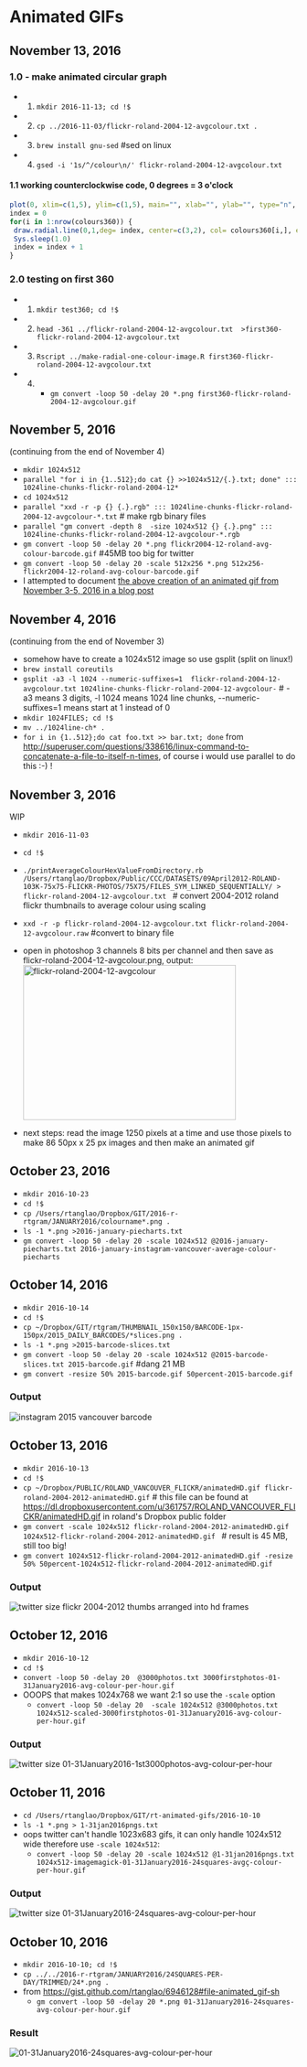 # Animated GIFs

## November 13, 2016

### 1.0 - make animated circular graph

* 1. ```mkdir 2016-11-13; cd !$```
* 2. ```cp ../2016-11-03/flickr-roland-2004-12-avgcolour.txt .```
* 3. ```brew install gnu-sed``` #sed on linux
* 4. ```gsed -i '1s/^/colour\n/' flickr-roland-2004-12-avgcolour.txt```

####  1.1 working counterclockwise code, 0 degrees = 3 o'clock
 
 ```R
plot(0, xlim=c(1,5), ylim=c(1,5), main="", xlab="", ylab="", type="n", axes=F)
index = 0
for(i in 1:nrow(colours360)) {
  draw.radial.line(0,1,deg= index, center=c(3,2), col= colours360[i,], expand = TRUE)
  Sys.sleep(1.0)
  index = index + 1
}
```

### 2.0 testing on first 360

* 1. ```mkdir test360; cd !$```
* 2. ```head -361 ../flickr-roland-2004-12-avgcolour.txt  >first360-flickr-roland-2004-12-avgcolour.txt```
* 3. ```Rscript ../make-radial-one-colour-image.R first360-flickr-roland-2004-12-avgcolour.txt```
* 4.  * ```gm convert -loop 50 -delay 20 *.png first360-flickr-roland-2004-12-avgcolour.gif```


## November 5, 2016

(continuing from the end of November 4)

* ```mkdir 1024x512```
* ```parallel "for i in {1..512};do cat {} >>1024x512/{.}.txt; done" ::: 1024line-chunks-flickr-roland-2004-12*```
* ```cd 1024x512```
* ```parallel "xxd -r -p {} {.}.rgb" ::: 1024line-chunks-flickr-roland-2004-12-avgcolour-*.txt``` # make rgb binary files
* ```parallel "gm convert -depth 8  -size 1024x512 {} {.}.png" ::: 1024line-chunks-flickr-roland-2004-12-avgcolour-*.rgb```
* ```gm convert -loop 50 -delay 20 *.png flickr2004-12-roland-avg-colour-barcode.gif``` #45MB too big for twitter
* ```gm convert -loop 50 -delay 20 -scale 512x256 *.png 512x256-flickr2004-12-roland-avg-colour-barcode.gif```
* I attempted to document [the above creation of an animated gif from November 3-5, 2016 in a blog post](http://rolandtanglao.com/2016/11/05/p1-How-to-make-animated-gif-average-colour-barcode-from-lots-of-photos/)

## November 4, 2016

(continuing from the end of November 3)

* somehow have to create a 1024x512 image so use gsplit (split on linux!)
* ```brew install coreutils```
* ```gsplit -a3 -l 1024 --numeric-suffixes=1  flickr-roland-2004-12-avgcolour.txt 1024line-chunks-flickr-roland-2004-12-avgcolour-``` # -a3 means 3 digits, -l 1024 means 1024 line chunks, --numeric-suffixes=1 means start at 1 instead of 0
* ```mkdir 1024FILES; cd !$```
* ```mv ../1024line-ch* .```
* ```for i in {1..512};do cat foo.txt >> bar.txt; done``` from http://superuser.com/questions/338616/linux-command-to-concatenate-a-file-to-itself-n-times, of course i would use parallel to do this :-) !

## November 3, 2016

WIP

* ```mkdir 2016-11-03```
* ```cd !$```
* ```./printAverageColourHexValueFromDirectory.rb /Users/rtanglao/Dropbox/Public/CCC/DATASETS/09April2012-ROLAND-103K-75x75-FLICKR-PHOTOS/75X75/FILES_SYM_LINKED_SEQUENTIALLY/ > flickr-roland-2004-12-avgcolour.txt ``` # convert 2004-2012 roland flickr thumbnails to average colour using scaling
* ```xxd -r -p flickr-roland-2004-12-avgcolour.txt flickr-roland-2004-12-avgcolour.raw``` #convert to binary file
* open in photoshop 3 channels 8 bits per channel and then save as flickr-roland-2004-12-avgcolour.png, output:<br />
<a data-flickr-embed="true"  href="https://www.flickr.com/photos/roland/30685511691/in/datetaken-ff/" title="flickr-roland-2004-12-avgcolour"><img src="https://c4.staticflickr.com/6/5823/30685511691_c1c6bc6138.jpg" width="372" height="271" alt="flickr-roland-2004-12-avgcolour"></a><script async src="//embedr.flickr.com/assets/client-code.js" charset="utf-8"></script>

* next steps: read the image 1250 pixels at a time and use those pixels to make 86 50px x 25 px images and then make an animated gif

## October 23, 2016

* ```mkdir 2016-10-23```
* ```cd !$```
* ```cp /Users/rtanglao/Dropbox/GIT/2016-r-rtgram/JANUARY2016/colourname*.png .```
* ```ls -1 *.png >2016-january-piecharts.txt```
* ```gm convert -loop 50 -delay 20 -scale 1024x512 @2016-january-piecharts.txt 2016-january-instagram-vancouver-average-colour-piecharts``` 

## October 14, 2016

* ```mkdir 2016-10-14```
* ```cd !$```
* ```cp ~/Dropbox/GIT/rtgram/THUMBNAIL_150x150/BARCODE-1px-150px/2015_DAILY_BARCODES/*slices.png .```
* ```ls -1 *.png >2015-barcode-slices.txt```
* ```gm convert -loop 50 -delay 20 -scale 1024x512 @2015-barcode-slices.txt 2015-barcode.gif``` #dang 21 MB
* ```gm convert -resize 50% 2015-barcode.gif 50percent-2015-barcode.gif```

### Output

![instagram 2015 vancouver barcode](https://c1.staticflickr.com/9/8130/29696652433_d3ed551ca9_o_d.gif
 "instagram 2015 vancouver barcode")

## October 13, 2016

* ```mkdir 2016-10-13```
* ```cd !$```
* ```cp ~/Dropbox/PUBLIC/ROLAND_VANCOUVER_FLICKR/animatedHD.gif flickr-roland-2004-2012-animatedHD.gif``` # this file can be found at https://dl.dropboxusercontent.com/u/361757/ROLAND_VANCOUVER_FLICKR/animatedHD.gif in roland's Dropbox public folder
* ```gm convert -scale 1024x512 flickr-roland-2004-2012-animatedHD.gif 1024x512-flickr-roland-2004-2012-animatedHD.gif ``` # result is 45 MB, still too big!
* ```gm convert 1024x512-flickr-roland-2004-2012-animatedHD.gif -resize 50% 50percent-1024x512-flickr-roland-2004-2012-animatedHD.gif```

### Output

![twitter size flickr 2004-2012 thumbs arranged into hd frames](https://c1.staticflickr.com/9/8630/30312866925_431b8e7926_o_d.gif "twitter size flickr 2004-2012 thumbs arranged into hd frames")

## October 12, 2016

* ```mkdir 2016-10-12```
* ```cd !$```
* ```convert -loop 50 -delay 20  @3000photos.txt 3000firstphotos-01-31January2016-avg-colour-per-hour.gif```
* OOOPS that makes 1024x768 we want 2:1 so use the ```-scale``` option
    * ```convert -loop 50 -delay 20  -scale 1024x512 @3000photos.txt 1024x512-scaled-3000firstphotos-01-31January2016-avg-colour-per-hour.gif```

### Output

![twitter size 01-31January2016-1st3000photos-avg-colour-per-hour](https://c2.staticflickr.com/8/7771/29661313004_98ffe1a6df_o_d.gif "twitter size 01-31January2016-1st3000photos-avg-colour-per-hour")

## October 11, 2016

* ```cd /Users/rtanglao/Dropbox/GIT/rt-animated-gifs/2016-10-10```
* ```ls -1 *.png > 1-31jan2016pngs.txt```
* oops twitter can't handle 1023x683 gifs, it can only handle 1024x512 wide therefore use ```-scale 1024x512```:
    * ```convert -loop 50 -delay 20 -scale 1024x512 @1-31jan2016pngs.txt 1024x512-imagemagick-01-31January2016-24squares-avgç-colour-per-hour.gif```

### Output

![twitter size 01-31January2016-24squares-avg-colour-per-hour](https://c2.staticflickr.com/6/5550/29638597234_dbb748ff10_o_d.gif "twitter size 01-31January2016-24squares-avg-colour-per-hour")
	
## October 10, 2016
* ```mkdir 2016-10-10; cd !$```
* ```cp ../../2016-r-rtgram/JANUARY2016/24SQUARES-PER-DAY/TRIMMED/24*.png .```
* from https://gist.github.com/rtanglao/6946128#file-animated_gif-sh
    * ```gm convert -loop 50 -delay 20 *.png 01-31January2016-24squares-avg-colour-per-hour.gif```
	
### Result

![01-31January2016-24squares-avg-colour-per-hour](https://c2.staticflickr.com/8/7563/30251809055_3b995995d0_o_d.gif "01-31January2016-24squares-avg-colour-per-hour")

